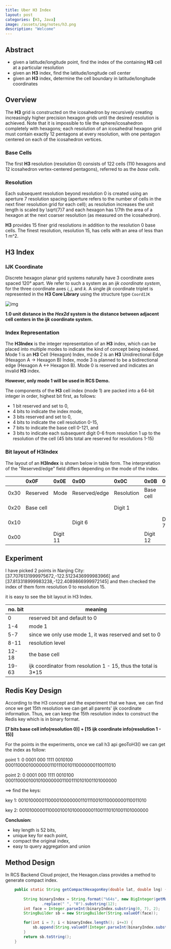 ```yaml
---
title: Uber H3 Index
layout: post
categories: [H3, Java]
image: /assets/img/notes/h3.png
description: "Welcome"
---
```


## Abstract

- given a latitude/longitude point, find the index of the containing **H3** cell at a particular resolution
- given an **H3** index, find the latitude/longitude cell center
- given an **H3** index, determine the cell boundary in latitude/longitude coordinates

## Overview

The **H3** grid is constructed on the icosahedron by recursively creating increasingly higher precision hexagon grids until the desired resolution is achieved. Note that it is impossible to tile the sphere/icosahedron completely with hexagons; each resolution of an icosahedral hexagon grid must contain exactly 12 pentagons at every resolution, with one pentagon centered on each of the icosahedron vertices.

### Base Cells

The first **H3** resolution (resolution 0) consists of 122 cells (110 hexagons and 12 icosahedron vertex-centered pentagons), referred to as the *base cells*.

### Resolution

Each subsequent resolution beyond resolution 0 is created using an aperture 7 resolution spacing (aperture refers to the number of cells in the next finer resolution grid for each cell); as resolution increases the unit length is scaled by \sqrt{7}7 and each hexagon has 1/7th the area of a hexagon at the next coarser resolution (as measured on the icosahedron).

**H3** provides 15 finer grid resolutions in addition to the resolution 0 base cells. The finest resolution, resolution 15, has cells with an area of less than 1 m^2.

## H3 Index

### IJK Coordinate

Discrete hexagon planar grid systems naturally have 3 coordinate axes spaced 120° apart. We refer to such a system as an *ijk coordinate system*, for the three coordinate axes *i*, *j*, and *k*. A single *ijk* coordinate triplet is represented in the **H3 Core Library** using the structure type `CoordIJK`

![img](https://h3geo.org/images/ijkp.png)

**1.0 unit distance in the *Hex2d* system is the distance between adjacent cell centers in the *ijk* coordinate system.**

### Index Representation

The **H3Index** is the integer representation of an **H3** index, which can be placed into multiple modes to indicate the kind of concept being indexed. Mode 1 is an **H3** Cell (Hexagon) Index, mode 2 is an **H3** Unidirectional Edge (Hexagon A -> Hexagon B) Index, mode 3 is planned to be a bidirectional edge (Hexagon A <-> Hexagon B). Mode 0 is reserved and indicates an invalid **H3** index.

**However, only mode 1 will be used in RCS Demo.**

The components of the **H3** cell index (mode 1) are packed into a 64-bit integer in order, highest bit first, as follows:

- 1 bit reserved and set to 0,
- 4 bits to indicate the index mode,
- 3 bits reserved and set to 0,
- 4 bits to indicate the cell resolution 0-15,
- 7 bits to indicate the base cell 0-121, and
- 3 bits to indicate each subsequent digit 0-6 from resolution 1 up to the resolution of the cell (45 bits total are reserved for resolutions 1-15)

### Bit layout of H3Index

The layout of an **H3Index** is shown below in table form. The interpretation of the "Reserved/edge" field differs depending on the mode of the index.

|      | 0x0F      | 0x0E     | 0x0D          | 0x0C       | 0x0B      | 0x0A    | 0x09    | 0x08     | 0x07    | 0x06    | 0x05     | 0x04    | 0x03    | 0x02     | 0x01     | 0x00    |
| :--- | :-------- | :------- | :------------ | :--------- | :-------- | :------ | :------ | :------- | :------ | :------ | :------- | :------ | :------ | :------- | :------- | :------ |
| 0x30 | Reserved  | Mode     | Reserved/edge | Resolution | Base cell |         |         |          |         |         |          |         |         |          |          |         |
| 0x20 | Base cell |          |               | Digit 1    |           |         | Digit 2 |          |         | Digit 3 |          |         | Digit 4 |          |          | Digit 5 |
| 0x10 |           |          | Digit 6       |            |           | Digit 7 |         |          | Digit 8 |         |          | Digit 9 |         |          | Digit 10 |         |
| 0x00 |           | Digit 11 |               |            | Digit 12  |         |         | Digit 13 |         |         | Digit 14 |         |         | Digit 15 |          |         |

## Experiment

I have picked 2 points in Nanjing City: [37.7076131999975672,-122.5123436999983966] and [37.813318999983238,-122.4089866999972145] and then checked the index of them form resolution 0 to resolution 15.

it is easy to see the bit layout in H3 Index. 

| no. bit | meaning                                                      |
| ------- | ------------------------------------------------------------ |
| 0       | reserved bit and default to 0                                |
| 1-4     | mode 1                                                       |
| 5-7     | since we only use mode 1, it was reserved and set to 0       |
| 8-11    | resolution level                                             |
| 12-18   | the base cell                                                |
| 19-63   | ijk coordinator from resolution 1 - 15, thus the total is 3*15 |

## Redis Key Design

According to the H3 concept and the experiment that we have, we can find once we get 15th resolution we can get all parents' ijk coordinate information. Thus, we can keep the 15th resolution index to construct the Redis key which is in binary format.

**[7 bits base cell info(resolution 0)] + [15 ijk coordinate info(resolution 1 - 15)]**

For the points in the experiments, once we call h3 api geoToH3() we can get the index as follow:

point 1: 0 0001 000 1111 0010100 000110000100000001101110010110000000110011010

point  2: 0 0001 000 1111 0010100 000110000100101000000011001110101001101000000

==> find the keys:

key 1:  0010100000110000100000001101110010110000000110011010

key 2:  0010100000110000100101000000011001110101001101000000

**Conclusion:**

- key length is 52 bits,
- unique key for each point,
- compact the original index,
- easy to query aggregation and union 



## Method Design

In RCS Backend Cloud project, the Hexagon.class provides a method to generate compact index.

```java
    public static String getCompactHexagonKey(double lat, double lng) {
        
        String binaryIndex = String.format("%64s", new BigInteger(getMaxHexagonKey(lat, lng), 16).toString(2))
                .replace(" ", "0").substring(12);
        int face = Integer.parseInt(binaryIndex.substring(0, 7), 2);
        StringBuilder sb = new StringBuilder(String.valueOf(face));

        for(int i = 7; i < binaryIndex.length(); i+=3) {
            sb.append(String.valueOf(Integer.parseInt(binaryIndex.substring(i, i+3),2)));
        }
        return sb.toString();
    }
```



